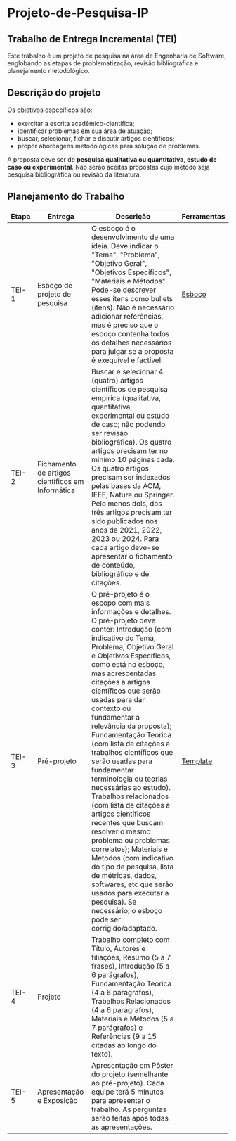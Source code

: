 # Projeto-de-Pesquisa-IP
## Trabalho de Entrega Incremental (TEI)
Este trabalho é um projeto de pesquisa na área de Engenharia de Software, englobando as etapas de problematização, revisão bibliográfica e planejamento metodológico. 

## Descrição do projeto

Os objetivos específicos são:

* exercitar a escrita acadêmico-científica;
* identificar problemas em sua área de atuação;
* buscar, selecionar, fichar e discutir artigos científicos;
* propor abordagens metodológicas para solução de problemas.

A proposta deve ser de **pesquisa qualitativa ou quantitativa, estudo de caso ou experimental**. Não serão aceitas propostas cujo método seja pesquisa bibliográfica ou revisão da literatura.

## Planejamento do Trabalho

| Etapa  | Entrega                                                 | Descrição                                                                                                                                                                                                                                                                                                                                                                                                   | Ferramentas                                                                                                 |
|--------|---------------------------------------------------------|-------------------------------------------------------------------------------------------------------------------------------------------------------------------------------------------------------------------------------------------------------------------------------------------------------------------------------------------------------------------------------------------------------------|-------------------------------------------------------------------------------------------------------------|
| TEI-1  | Esboço de projeto de pesquisa                           | O esboço é o desenvolvimento de uma ideia. Deve indicar o "Tema", "Problema", "Objetivo Geral", "Objetivos Específicos", "Materiais e Métodos". Pode-se descrever esses itens como bullets (itens). Não é necessário adicionar referências, mas é preciso que o esboço contenha todos os detalhes necessários para julgar se a proposta é exequível e factível.                                              | [Esboço](https://github.com/daviaugustoo/Projeto-de-Pesquisa-IP/blob/main/entregas/Esbo%C3%A7o.md)           |
| TEI-2  | Fichamento de artigos científicos em Informática         | Buscar e selecionar 4 (quatro) artigos científicos de pesquisa empírica (qualitativa, quantitativa, experimental ou estudo de caso; não podendo ser revisão bibliográfica). Os quatro artigos precisam ter no mínimo 10 páginas cada. Os quatro artigos precisam ser indexados pelas bases da ACM, IEEE, Nature ou Springer. Pelo menos dois, dos três artigos precisam ter sido publicados nos anos de 2021, 2022, 2023 ou 2024. Para cada artigo deve-se apresentar o fichamento de conteúdo, bibliográfico e de citações. |                                                                                                             |
| TEI-3  | Pré-projeto                                              | O pré-projeto é o escopo com mais informações e detalhes. O pré-projeto deve conter: Introdução (com indicativo do Tema, Problema, Objetivo Geral e Objetivos Específicos, como está no esboço, mas acrescentadas citações a artigos científicos que serão usadas para dar contexto ou fundamentar a relevância da proposta); Fundamentação Teórica (com lista de citações a trabalhos científicos que serão usadas para fundamentar terminologia ou teorias necessárias ao estudo). Trabalhos relacionados (com lista de citações a artigos científicos recentes que buscam resolver o mesmo problema ou problemas correlatos); Materiais e Métodos (com indicativo do tipo de pesquisa, lista de métricas, dados, softwares, etc que serão usados para executar a pesquisa). Se necessário, o esboço pode ser corrigido/adaptado. | [Template](https://github.com/lesandrop/site/blob/master/teaching/IPI/Projeto/template-pre-projeto.md)        |
| TEI-4  | Projeto                                                  | Trabalho completo com Título, Autores e filiações, Resumo (5 a 7 frases), Introdução (5 a 6 parágrafos), Fundamentação Teórica (4 a 6 parágrafos), Trabalhos Relacionados (4 a 6 parágrafos), Materiais e Métodos (5 a 7 parágrafos) e Referências (9 a 15 citadas ao longo do texto).                                                                                                                        |                                                                                                             |
| TEI-5  | Apresentação e Exposição                                 | Apresentação em Pôster do projeto (semelhante ao pré-projeto). Cada equipe terá 5 minutos para apresentar o trabalho. As perguntas serão feitas após todas as apresentações.                                                                                                                                                                                                                               |                                                                                                             |
